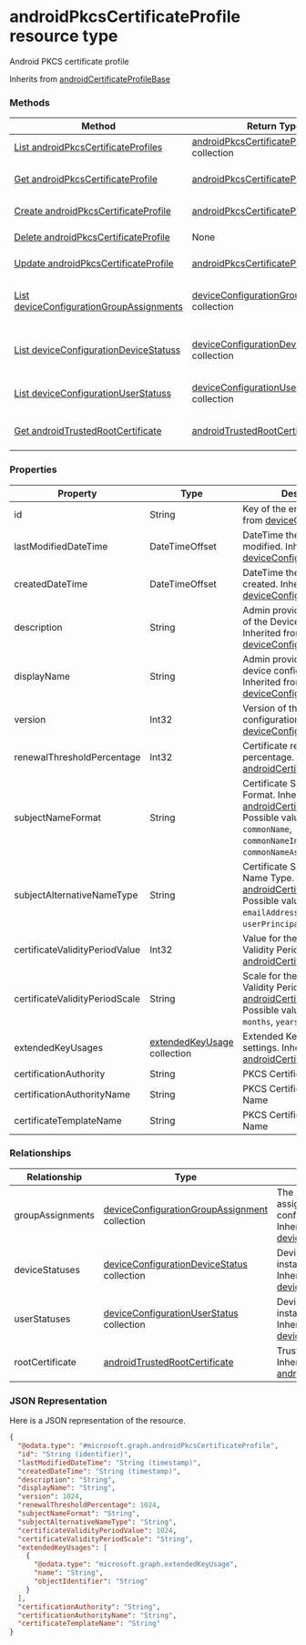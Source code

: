 # androidPkcsCertificateProfile resource type

Android PKCS certificate profile

Inherits from [androidCertificateProfileBase](androidCertificateProfileBase.md)

### Methods
|Method|Return Type|Description|
|---|---|---|
|[List androidPkcsCertificateProfiles](../api/androidPkcsCertificateProfile_list.md)|[androidPkcsCertificateProfile](../resources/androidPkcsCertificateProfile.md) collection|List properties and relationships of the [androidPkcsCertificateProfile](../resources/androidPkcsCertificateProfile.md) objects.|
|[Get androidPkcsCertificateProfile](../api/androidPkcsCertificateProfile_get.md)|[androidPkcsCertificateProfile](../resources/androidPkcsCertificateProfile.md)|Read properties and relationships of the [androidPkcsCertificateProfile](../resources/androidPkcsCertificateProfile.md) object.|
|[Create androidPkcsCertificateProfile](../api/androidPkcsCertificateProfile_create.md)|[androidPkcsCertificateProfile](../resources/androidPkcsCertificateProfile.md)|Create a new [androidPkcsCertificateProfile](../resources/androidPkcsCertificateProfile.md) object.|
|[Delete androidPkcsCertificateProfile](../api/androidPkcsCertificateProfile_delete.md)|None|Deletes a [androidPkcsCertificateProfile](../resources/androidPkcsCertificateProfile.md).|
|[Update androidPkcsCertificateProfile](../api/androidPkcsCertificateProfile_update.md)|[androidPkcsCertificateProfile](../resources/androidPkcsCertificateProfile.md)|Update the properties of a [androidPkcsCertificateProfile](../resources/androidPkcsCertificateProfile.md) object.|
|[List deviceConfigurationGroupAssignments](../api/androidPkcsCertificateProfile_list_deviceConfigurationGroupAssignment.md)|[deviceConfigurationGroupAssignment](../resources/deviceConfigurationGroupAssignment.md) collection|Get the deviceConfigurationGroupAssignments from the groupAssignments navigation property.|
|[List deviceConfigurationDeviceStatuss](../api/androidPkcsCertificateProfile_list_deviceConfigurationDeviceStatus.md)|[deviceConfigurationDeviceStatus](../resources/deviceConfigurationDeviceStatus.md) collection|Get the deviceConfigurationDeviceStatuss from the deviceStatuses navigation property.|
|[List deviceConfigurationUserStatuss](../api/androidPkcsCertificateProfile_list_deviceConfigurationUserStatus.md)|[deviceConfigurationUserStatus](../resources/deviceConfigurationUserStatus.md) collection|Get the deviceConfigurationUserStatuss from the userStatuses navigation property.|
|[Get androidTrustedRootCertificate](../api/androidPkcsCertificateProfile_get_androidTrustedRootCertificate.md)|[androidTrustedRootCertificate](../resources/androidTrustedRootCertificate.md)|Get the [androidTrustedRootCertificate](../resources/androidTrustedRootCertificate.md) from the rootCertificate navigation property.|

### Properties
|Property|Type|Description|
|---|---|---|
|id|String|Key of the entity. Inherited from [deviceConfiguration](deviceConfiguration.md).|
|lastModifiedDateTime|DateTimeOffset|DateTime the object was last modified. Inherited from [deviceConfiguration](deviceConfiguration.md).|
|createdDateTime|DateTimeOffset|DateTime the object was created. Inherited from [deviceConfiguration](deviceConfiguration.md).|
|description|String|Admin provided description of the Device Configuration. Inherited from [deviceConfiguration](deviceConfiguration.md).|
|displayName|String|Admin provided name of the device configuration. Inherited from [deviceConfiguration](deviceConfiguration.md).|
|version|Int32|Version of the device configuration. Inherited from [deviceConfiguration](deviceConfiguration.md).|
|renewalThresholdPercentage|Int32|Certificate renewal threshold percentage. Inherited from [androidCertificateProfileBase](androidCertificateProfileBase.md).|
|subjectNameFormat|String|Certificate Subject Name Format. Inherited from [androidCertificateProfileBase](androidCertificateProfileBase.md). Possible values are: `commonName`, `commonNameIncludingEmail`, `commonNameAsEmail`.|
|subjectAlternativeNameType|String|Certificate Subject Alternative Name Type. Inherited from [androidCertificateProfileBase](androidCertificateProfileBase.md). Possible values are: `emailAddress`, `userPrincipalName`.|
|certificateValidityPeriodValue|Int32|Value for the Certificate Validity Period. Inherited from [androidCertificateProfileBase](androidCertificateProfileBase.md).|
|certificateValidityPeriodScale|String|Scale for the Certificate Validity Period. Inherited from [androidCertificateProfileBase](androidCertificateProfileBase.md). Possible values are: `days`, `months`, `years`.|
|extendedKeyUsages|[extendedKeyUsage](../resources/extendedKeyUsage.md) collection|Extended Key Usage (EKU) settings. Inherited from [androidCertificateProfileBase](androidCertificateProfileBase.md).|
|certificationAuthority|String|PKCS Certification Authority|
|certificationAuthorityName|String|PKCS Certification Authority Name|
|certificateTemplateName|String|PKCS Certificate Template Name|

### Relationships
|Relationship|Type|Description|
|---|---|---|
|groupAssignments|[deviceConfigurationGroupAssignment](../resources/deviceConfigurationGroupAssignment.md) collection|The list of group assignments for the device configuration profile. Inherited from [deviceConfiguration](deviceConfiguration.md)|
|deviceStatuses|[deviceConfigurationDeviceStatus](../resources/deviceConfigurationDeviceStatus.md) collection|Device configuration installation stauts by device. Inherited from [deviceConfiguration](deviceConfiguration.md)|
|userStatuses|[deviceConfigurationUserStatus](../resources/deviceConfigurationUserStatus.md) collection|Device configuration installation stauts by user. Inherited from [deviceConfiguration](deviceConfiguration.md)|
|rootCertificate|[androidTrustedRootCertificate](../resources/androidTrustedRootCertificate.md)|Trusted Root Certificate. Inherited from [androidCertificateProfileBase](androidCertificateProfileBase.md)|

### JSON Representation
Here is a JSON representation of the resource.
<!-- {
  "blockType": "resource",
  "keyProperty": "id",
  "@odata.type": "microsoft.graph.androidPkcsCertificateProfile"
}
-->
```json
{
  "@odata.type": "#microsoft.graph.androidPkcsCertificateProfile",
  "id": "String (identifier)",
  "lastModifiedDateTime": "String (timestamp)",
  "createdDateTime": "String (timestamp)",
  "description": "String",
  "displayName": "String",
  "version": 1024,
  "renewalThresholdPercentage": 1024,
  "subjectNameFormat": "String",
  "subjectAlternativeNameType": "String",
  "certificateValidityPeriodValue": 1024,
  "certificateValidityPeriodScale": "String",
  "extendedKeyUsages": [
    {
      "@odata.type": "microsoft.graph.extendedKeyUsage",
      "name": "String",
      "objectIdentifier": "String"
    }
  ],
  "certificationAuthority": "String",
  "certificationAuthorityName": "String",
  "certificateTemplateName": "String"
}
```

